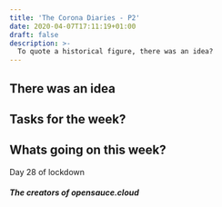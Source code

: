 ```yaml
---
title: 'The Corona Diaries - P2'
date: 2020-04-07T17:11:19+01:00
draft: false
description: >- 
  To quote a historical figure, there was an idea?
---
```

## There was an idea


## Tasks for the week?



## Whats going on this week?

Day 28 of lockdown

##### The creators of opensauce.cloud
